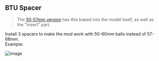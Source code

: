 ## BTU Spacer

>  The [50-57mm version](https://github.com/adept-anyball/mod/tree/master/50-57mm%20ball%20(in%20progress)) has this baked into the model itself, as well as the "insert" part.

Install 3 spacers to make the mod work with 50-60mm balls instead of 57-68mm. \
Example:

![image](https://github.com/user-attachments/assets/94ac3a24-0efd-4e8f-8621-264f789c3312)
